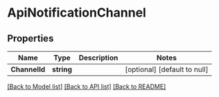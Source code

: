 # ApiNotificationChannel

## Properties
Name | Type | Description | Notes
------------ | ------------- | ------------- | -------------
**ChannelId** | **string** |  | [optional] [default to null]

[[Back to Model list]](../README.md#documentation-for-models) [[Back to API list]](../README.md#documentation-for-api-endpoints) [[Back to README]](../README.md)


